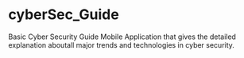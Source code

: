 # cyberSec_Guide

Basic Cyber Security Guide Mobile Application that gives the detailed explanation aboutall major trends and technologies in cyber security.
